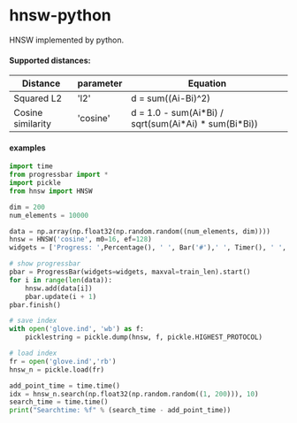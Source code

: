 # hnsw-python

HNSW implemented by python. 

#### Supported distances:

| Distance          | parameter | Equation                                                |
| ----------------- | --------- | ------------------------------------------------------- |
| Squared L2        | 'l2'      | d = sum((Ai-Bi)^2)                                      |
| Cosine similarity | 'cosine'  | d = 1.0 - sum(Ai\*Bi) / sqrt(sum(Ai\*Ai) \* sum(Bi*Bi)) |

#### examples

```python
import time
from progressbar import *
import pickle
from hnsw import HNSW

dim = 200
num_elements = 10000

data = np.array(np.float32(np.random.random((num_elements, dim))))
hnsw = HNSW('cosine', m0=16, ef=128)
widgets = ['Progress: ',Percentage(), ' ', Bar('#'),' ', Timer(), ' ', ETA()]

# show progressbar
pbar = ProgressBar(widgets=widgets, maxval=train_len).start()
for i in range(len(data)):
    hnsw.add(data[i])
    pbar.update(i + 1)
pbar.finish()

# save index
with open('glove.ind', 'wb') as f:
    picklestring = pickle.dump(hnsw, f, pickle.HIGHEST_PROTOCOL)

# load index
fr = open('glove.ind','rb')
hnsw_n = pickle.load(fr)

add_point_time = time.time()
idx = hnsw_n.search(np.float32(np.random.random((1, 200))), 10)
search_time = time.time()
print("Searchtime: %f" % (search_time - add_point_time))
```


